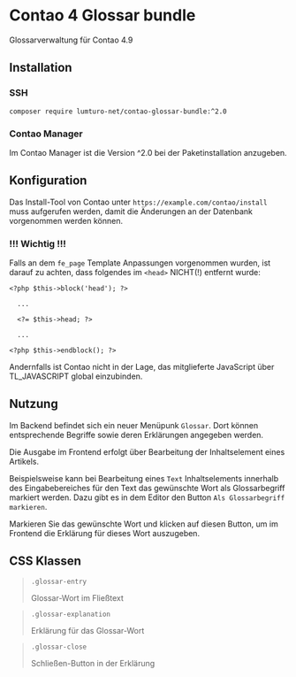 # Contao 4 Glossar bundle
Glossarverwaltung für Contao 4.9

## Installation
### SSH
`composer require lumturo-net/contao-glossar-bundle:^2.0`

### Contao Manager
Im Contao Manager ist die Version ^2.0 bei der Paketinstallation anzugeben.

## Konfiguration

Das Install-Tool von Contao unter `https://example.com/contao/install` muss aufgerufen werden,
damit die Änderungen an der Datenbank vorgenommen werden können.

### !!! Wichtig !!!
Falls an dem `fe_page` Template Anpassungen vorgenommen wurden,
ist darauf zu achten, dass folgendes im `<head>` NICHT(!) entfernt
wurde:

```
<?php $this->block('head'); ?>

  ...
  
  <?= $this->head; ?>
  
  ...
  
<?php $this->endblock(); ?>
```

Andernfalls ist Contao nicht in der Lage, das mitglieferte JavaScript über TL_JAVASCRIPT global einzubinden.

## Nutzung

Im Backend befindet sich ein neuer Menüpunk `Glossar`. Dort können entsprechende Begriffe sowie
deren Erklärungen angegeben werden.

Die Ausgabe im Frontend erfolgt über Bearbeitung der Inhaltselement eines Artikels.

Beispielsweise
kann bei Bearbeitung eines `Text` Inhaltselements innerhalb des Eingabebereiches für den Text das gewünschte
Wort als Glossarbegriff markiert werden. Dazu gibt es in dem Editor den Button `Als Glossarbegriff markieren`.

Markieren Sie das gewünschte Wort und klicken auf diesen Button, um im Frontend die Erklärung für dieses Wort
auszugeben.

## CSS Klassen
> `.glossar-entry`
>
> Glossar-Wort im Fließtext

> `.glossar-explanation`
>
> Erklärung für das Glossar-Wort

> `.glossar-close`
>
> Schließen-Button in der Erklärung